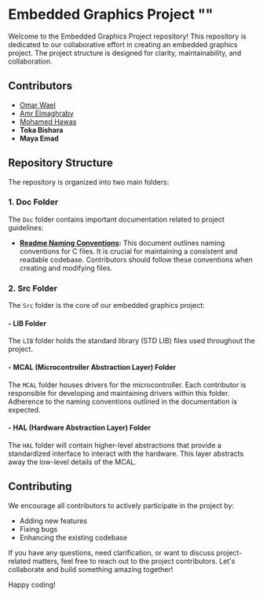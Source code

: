 # Embedded Graphics Project   ""

Welcome to the Embedded Graphics Project repository! This repository is dedicated to our collaborative effort in creating an embedded graphics project. The project structure is designed for clarity, maintainability, and collaboration.

## Contributors

- [Omar Wael](https://github.com/OmarWael22)
- [Amr Elmaghraby](https://github.com/Amr-Elmaghraby)
- [Mohamed Hawas](https://github.com/Mohamed-Hawas)
- **Toka Bishara**
- **Maya Emad**

## Repository Structure

The repository is organized into two main folders:

### 1. Doc Folder

The `Doc` folder contains important documentation related to project guidelines:

- **[Readme Naming Conventions](Doc/Readme.md):** This document outlines naming conventions for C files. It is crucial for maintaining a consistent and readable codebase. Contributors should follow these conventions when creating and modifying files.

### 2. Src Folder

The `Src` folder is the core of our embedded graphics project:

#### - LIB Folder

The `LIB` folder holds the standard library (STD LIB) files used throughout the project.

#### - MCAL (Microcontroller Abstraction Layer) Folder

The `MCAL` folder houses drivers for the microcontroller. Each contributor is responsible for developing and maintaining drivers within this folder. Adherence to the naming conventions outlined in the documentation is expected.

#### - HAL (Hardware Abstraction Layer) Folder

The `HAL` folder will contain higher-level abstractions that provide a standardized interface to interact with the hardware. This layer abstracts away the low-level details of the MCAL.

## Contributing

We encourage all contributors to actively participate in the project by:

- Adding new features
- Fixing bugs
- Enhancing the existing codebase

If you have any questions, need clarification, or want to discuss project-related matters, feel free to reach out to the project contributors. Let's collaborate and build something amazing together!

Happy coding!

